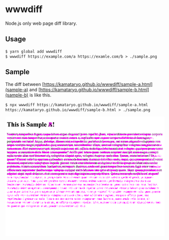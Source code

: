 # wwwdiff

Node.js only web page diff library.

## Usage

```shell
$ yarn global add wwwdiff
$ wwwdiff https://example.com/a https://examle.com/b > ./sample.png
```

## Sample

The diff between [https://kamataryo.github.io/wwwdiff/sample-a.html](sample-a) and [https://kamataryo.github.io/wwwdiff/sample-b.html](sample-b) is like this.

```shell
$ npx wwwdiff https://kamataryo.github.io/wwwdiff/sample-a.html https://kamataryo.github.io/wwwdiff/sample-b.html > ./sample.png
```

![diff sample](./sample.png)
